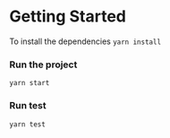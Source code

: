 # Getting Started

To install the dependencies `yarn install`

### Run the project

`yarn start`

### Run test

`yarn test`
